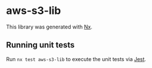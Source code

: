 # aws-s3-lib

This library was generated with [Nx](https://nx.dev).

## Running unit tests

Run `nx test aws-s3-lib` to execute the unit tests via [Jest](https://jestjs.io).
